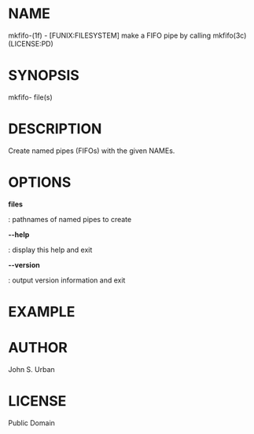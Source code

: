 NAME
====

mkfifo-(1f) - \[FUNIX:FILESYSTEM\] make a FIFO pipe by calling
mkfifo(3c) (LICENSE:PD)

SYNOPSIS
========

mkfifo- file(s)

DESCRIPTION
===========

Create named pipes (FIFOs) with the given NAMEs.

OPTIONS
=======

**files**

:   pathnames of named pipes to create

****--help****

:   display this help and exit

****--version****

:   output version information and exit

EXAMPLE
=======

AUTHOR
======

John S. Urban

LICENSE
=======

Public Domain
